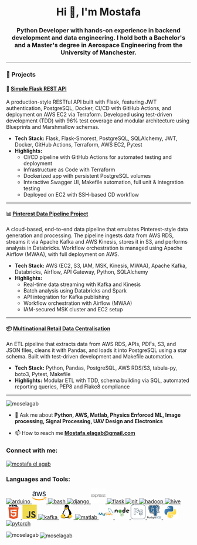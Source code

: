 <h1 align="center">Hi 👋, I'm Mostafa</h1>

<h3 align="center">Python Developer with hands-on experience in backend development and data engineering. I hold both a Bachelor's and a Master's degree in Aerospace Engineering from the University of Manchester.</h3>

---

### 💼 Projects

#### 🧪 [Simple Flask REST API](https://github.com/MosElAgab/simple-flask-smorest-rest-api)

A production-style RESTful API built with Flask, featuring JWT authentication, PostgreSQL, Docker, CI/CD with GitHub Actions, and deployment on AWS EC2 via Terraform. Developed using test-driven development (TDD) with 96% test coverage and modular architecture using Blueprints and Marshmallow schemas.

* **Tech Stack:** Flask, Flask-Smorest, PostgreSQL, SQLAlchemy, JWT, Docker, GitHub Actions, Terraform, AWS EC2, Pytest
* **Highlights:**
  * CI/CD pipeline with GitHub Actions for automated testing and deployment
  * Infrastructure as Code with Terraform
  * Dockerized app with persistent PostgreSQL volumes
  * Interactive Swagger UI, Makefile automation, full unit & integration testing
  * Deployed on EC2 with SSH-based CD workflow
---

#### 📊 [Pinterest Data Pipeline Project](https://github.com/MosElAgab/pinterest-data-pipeline636.git)

A cloud-based, end-to-end data pipeline that emulates Pinterest-style data generation and processing. The pipeline ingests data from AWS RDS, streams it via Apache Kafka and AWS Kinesis, stores it in S3, and performs analysis in Databricks. Workflow orchestration is managed using Apache Airflow (MWAA), with full deployment on AWS.

* **Tech Stack:** AWS (EC2, S3, IAM, MSK, Kinesis, MWAA), Apache Kafka, Databricks, Airflow, API Gateway, Python, SQLAlchemy
* **Highlights:**
  * Real-time data streaming with Kafka and Kinesis
  * Batch analysis using Databricks and Spark
  * API integration for Kafka publishing
  * Workflow orchestration with Airflow (MWAA)
  * IAM-secured MSK cluster and EC2 setup

---

#### 📦 [Multinational Retail Data Centralisation](https://github.com/MosElAgab/multinational-retail-data-centralisation145.git)
An ETL pipeline that extracts data from AWS RDS, APIs, PDFs, S3, and JSON files, cleans it with Pandas, and loads it into PostgreSQL using a star schema. Built with test-driven development and Makefile automation.  
* **Tech Stack:** Python, Pandas, PostgreSQL, AWS RDS/S3, tabula-py, boto3, Pytest, Makefile  
* **Highlights:** Modular ETL with TDD, schema building via SQL, automated reporting queries, PEP8 and Flake8 compliance

---

<p align="left"> <img src="https://komarev.com/ghpvc/?username=moselagab&label=Profile%20views&color=0e75b6&style=flat" alt="moselagab" /> </p>

- 💬 Ask me about **Python, AWS, Matlab, Physics Enforced ML, Image processing, Signal Processing, UAV Design and Electronics**

- 📫 How to reach me **Mostafa.elagab@gmail.com**


<h3 align="left">Connect with me:</h3>
<p align="left">
<a href="https://linkedin.com/in/mostafa el agab" target="blank"><img align="center" src="https://raw.githubusercontent.com/rahuldkjain/github-profile-readme-generator/master/src/images/icons/Social/linked-in-alt.svg" alt="mostafa el agab" height="30" width="40" /></a>
</p>

<h3 align="left">Languages and Tools:</h3>
<p align="left"> <a href="https://www.arduino.cc/" target="_blank" rel="noreferrer"> <img src="https://cdn.worldvectorlogo.com/logos/arduino-1.svg" alt="arduino" width="40" height="40"/> </a> <a href="https://aws.amazon.com" target="_blank" rel="noreferrer"> <img src="https://raw.githubusercontent.com/devicons/devicon/master/icons/amazonwebservices/amazonwebservices-original-wordmark.svg" alt="aws" width="40" height="40"/> </a> <a href="https://www.gnu.org/software/bash/" target="_blank" rel="noreferrer"> <img src="https://www.vectorlogo.zone/logos/gnu_bash/gnu_bash-icon.svg" alt="bash" width="40" height="40"/> </a> <a href="https://www.djangoproject.com/" target="_blank" rel="noreferrer"> <img src="https://cdn.worldvectorlogo.com/logos/django.svg" alt="django" width="40" height="40"/> </a> <a href="https://expressjs.com" target="_blank" rel="noreferrer"> <img src="https://raw.githubusercontent.com/devicons/devicon/master/icons/express/express-original-wordmark.svg" alt="express" width="40" height="40"/> </a> <a href="https://flask.palletsprojects.com/" target="_blank" rel="noreferrer"> <img src="https://www.vectorlogo.zone/logos/pocoo_flask/pocoo_flask-icon.svg" alt="flask" width="40" height="40"/> </a> <a href="https://git-scm.com/" target="_blank" rel="noreferrer"> <img src="https://www.vectorlogo.zone/logos/git-scm/git-scm-icon.svg" alt="git" width="40" height="40"/> </a> <a href="https://hadoop.apache.org/" target="_blank" rel="noreferrer"> <img src="https://www.vectorlogo.zone/logos/apache_hadoop/apache_hadoop-icon.svg" alt="hadoop" width="40" height="40"/> </a> <a href="https://hive.apache.org/" target="_blank" rel="noreferrer"> <img src="https://www.vectorlogo.zone/logos/apache_hive/apache_hive-icon.svg" alt="hive" width="40" height="40"/> </a> <a href="https://www.w3.org/html/" target="_blank" rel="noreferrer"> <img src="https://raw.githubusercontent.com/devicons/devicon/master/icons/html5/html5-original-wordmark.svg" alt="html5" width="40" height="40"/> </a> <a href="https://developer.mozilla.org/en-US/docs/Web/JavaScript" target="_blank" rel="noreferrer"> <img src="https://raw.githubusercontent.com/devicons/devicon/master/icons/javascript/javascript-original.svg" alt="javascript" width="40" height="40"/> </a> <a href="https://kafka.apache.org/" target="_blank" rel="noreferrer"> <img src="https://www.vectorlogo.zone/logos/apache_kafka/apache_kafka-icon.svg" alt="kafka" width="40" height="40"/> </a> <a href="https://www.linux.org/" target="_blank" rel="noreferrer"> <img src="https://raw.githubusercontent.com/devicons/devicon/master/icons/linux/linux-original.svg" alt="linux" width="40" height="40"/> </a> <a href="https://www.mathworks.com/" target="_blank" rel="noreferrer"> <img src="https://upload.wikimedia.org/wikipedia/commons/2/21/Matlab_Logo.png" alt="matlab" width="40" height="40"/> </a> <a href="https://www.mysql.com/" target="_blank" rel="noreferrer"> <img src="https://raw.githubusercontent.com/devicons/devicon/master/icons/mysql/mysql-original-wordmark.svg" alt="mysql" width="40" height="40"/> </a> <a href="https://nodejs.org" target="_blank" rel="noreferrer"> <img src="https://raw.githubusercontent.com/devicons/devicon/master/icons/nodejs/nodejs-original-wordmark.svg" alt="nodejs" width="40" height="40"/> </a> <a href="https://www.photoshop.com/en" target="_blank" rel="noreferrer"> <img src="https://raw.githubusercontent.com/devicons/devicon/master/icons/photoshop/photoshop-line.svg" alt="photoshop" width="40" height="40"/> </a> <a href="https://www.postgresql.org" target="_blank" rel="noreferrer"> <img src="https://raw.githubusercontent.com/devicons/devicon/master/icons/postgresql/postgresql-original-wordmark.svg" alt="postgresql" width="40" height="40"/> </a> <a href="https://www.python.org" target="_blank" rel="noreferrer"> <img src="https://raw.githubusercontent.com/devicons/devicon/master/icons/python/python-original.svg" alt="python" width="40" height="40"/> </a> <a href="https://pytorch.org/" target="_blank" rel="noreferrer"> <img src="https://www.vectorlogo.zone/logos/pytorch/pytorch-icon.svg" alt="pytorch" width="40" height="40"/> </a> </p>

<p><img align="left" src="https://github-readme-stats.vercel.app/api/top-langs?username=moselagab&show_icons=true&locale=en&layout=compact" alt="moselagab" /></p>

<p>&nbsp;<img align="center" src="https://github-readme-stats.vercel.app/api?username=moselagab&show_icons=true&locale=en" alt="moselagab" /></p>
